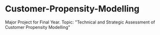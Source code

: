 # Customer-Propensity-Modelling
Major Project for Final Year. Topic: "Technical and Strategic Assessment of Customer Propensity Modelling"
